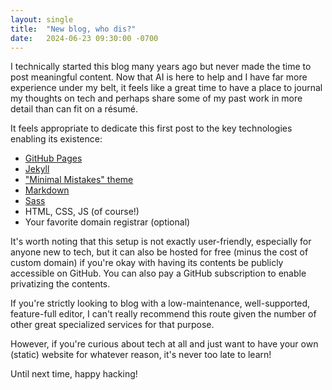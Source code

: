 ```yaml
---
layout: single
title:  "New blog, who dis?"
date:   2024-06-23 09:30:00 -0700
---
```


I technically started this blog many years ago but never made the time to post meaningful content.
Now that AI is here to help and I have far more experience under my belt, it feels like a great time
to have a place to journal my thoughts on tech and perhaps share some of my past work in more detail
than can fit on a résumé.

It feels appropriate to dedicate this first post to the key technologies enabling its existence:
- [GitHub Pages](https://pages.github.com/)
- [Jekyll](https://jekyllrb.com/)
- ["Minimal Mistakes" theme](https://mmistakes.github.io/minimal-mistakes/)
- [Markdown](https://www.markdownguide.org/)
- [Sass](https://sass-lang.com/)
- HTML, CSS, JS (of course!)
- Your favorite domain registrar (optional)

It's worth noting that this setup is not exactly user-friendly, especially for anyone new to tech,
but it can also be hosted for free (minus the cost of custom domain) if you're okay with having its
contents be publicly accessible on GitHub. You can also pay a GitHub subscription to enable
privatizing the contents.

If you're strictly looking to blog with a low-maintenance, well-supported, feature-full editor, I
can't really recommend this route given the number of other great specialized services for that
purpose.

However, if you're curious about tech at all and just want to have your own (static)
website for whatever reason, it's never too late to learn!

Until next time, happy hacking!
